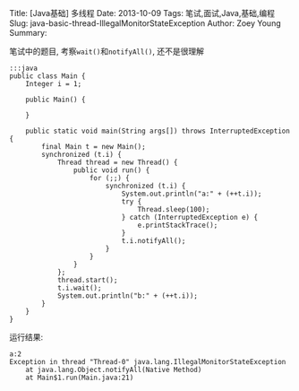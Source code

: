 Title: [Java基础] 多线程
Date: 2013-10-09
Tags: 笔试,面试,Java,基础,编程
Slug: java-basic-thread-IllegalMonitorStateException
Author: Zoey Young
Summary:

笔试中的题目, 考察`wait()`和`notifyAll()`, 还不是很理解

    :::java
    public class Main {
        Integer i = 1;

        public Main() {

        }

        public static void main(String args[]) throws InterruptedException {
            final Main t = new Main();
            synchronized (t.i) {
                Thread thread = new Thread() {
                    public void run() {
                        for (;;) {
                            synchronized (t.i) {
                                System.out.println("a:" + (++t.i));
                                try {
                                    Thread.sleep(100);
                                } catch (InterruptedException e) {
                                    e.printStackTrace();
                                }
                                t.i.notifyAll();
                            }
                        }
                    }
                };
                thread.start();
                t.i.wait();
                System.out.println("b:" + (++t.i));
            }
        }
    }

运行结果:

    a:2
    Exception in thread "Thread-0" java.lang.IllegalMonitorStateException
        at java.lang.Object.notifyAll(Native Method)
        at Main$1.run(Main.java:21)
